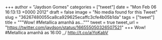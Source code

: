 
+++
author = "Jaydson Gomes"
categories = ["tweet"]
date = "Mon Feb 06 16:13:13 +0000 2012"
draft = false
image = "No media found for this Tweet"
slug = "36267480055ca8ca929625ecaffc3cfe4b05b1da"
tags = ["tweet"]
title = """Wow! #Metallica amanhã as..."""
tweet = true
tweet_url = "https://twitter.com/jaydson/status/166555050326507521"
+++
Wow! #Metallica amanhã as 16:00 \,,/ http://t.co/aiYoKabV
